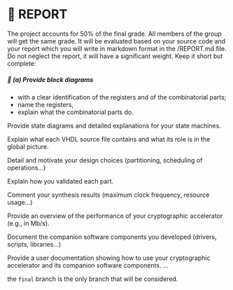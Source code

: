 # &#x1F4DD; REPORT


The project accounts for 50% of the final grade.
All members of the group will get the same grade.
It will be evaluated based on your source code and your report which you will write in markdown format in the /REPORT.md file.
Do not neglect the report, it will have a significant weight.
Keep it short but complete:

##### **&#x1F516;** **(&#x61;)** ___Provide block diagrams___

- with a clear identification of the registers and of the combinatorial parts; 
- name the registers, 
- explain what the combinatorial parts do.

Provide state diagrams and detailed explanations for your state machines.

Explain what each VHDL source file contains and what its role is in the global picture.

Detail and motivate your design choices (partitioning, scheduling of operations...)

Explain how you validated each part.

Comment your synthesis results (maximum clock frequency, resource usage...)

Provide an overview of the performance of your cryptographic accelerator (e.g., in Mb/s).

Document the companion software components you developed (drivers, scripts, libraries...)

Provide a user documentation showing how to use your cryptographic accelerator and its companion software components.
...

the `final` branch is the only branch that will be considered.


